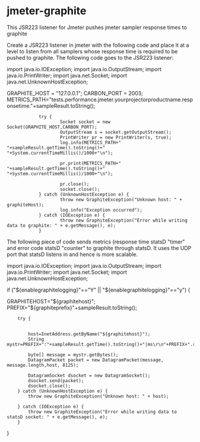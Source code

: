# jmeter-graphite
This JSR223 listener for Jmeter pushes jmeter sampler response times to graphite


Create a JSR223 listener in jmeter with the following code and place it at a level to listen from all samplers whose response time is required to be pushed to graphite.
The following code goes to the JSR223 listener:

import java.io.IOException;
import java.io.OutputStream;
import java.io.PrintWriter;
import java.net.Socket;
import java.net.UnknownHostException;

GRAPHITE_HOST = "127.0.0.1";
CARBON_PORT = 2003;
METRICS_PATH="tests.performance.jmeter.yourprojectorproductname.responsetime."+sampleResult.toString();

                try {
                        Socket socket = new Socket(GRAPHITE_HOST,CARBON_PORT);
                        OutputStream s = socket.getOutputStream();
                        PrintWriter pr = new PrintWriter(s, true);
                        log.info(METRICS_PATH+" "+sampleResult.getTime().toString()+" "+System.currentTimeMillis()/1000+"\n");
        
                        pr.print(METRICS_PATH+" "+sampleResult.getTime().toString()+" "+System.currentTimeMillis()/1000+"\n");

                        pr.close();
                        socket.close();
                } catch (UnknownHostException e) {
                        throw new GraphiteException("Unknown host: " + graphiteHost);
                        log.info("Exception occurred");
                } catch (IOException e) {
                        throw new GraphiteException("Error while writing data to graphite: " + e.getMessage(), e);
                }

The following piece of code sends metrics (response time statsD "timer" and error code statsD "counter" to graphite through statsD. It uses the UDP port that statsD listens in and hence is more scalable.

import java.io.IOException;
import java.io.OutputStream;
import java.io.PrintWriter;
import java.net.Socket;
import java.net.UnknownHostException;

if ("${enablegraphitelogging}"=="Y" || "${enablegraphitelogging}"=="y")
{

GRAPHITEHOST="${graphitehost}";
PREFIX="${graphiteprefix}"+sampleResult.toString();

		try {


			host=InetAddress.getByName("${graphitehost}");
			String mystr=PREFIX+":"+sampleResult.getTime().toString()+"|ms\r\n"+PREFIX+".responsecode_"+sampleResult.getResponseCode()+":1|c";

			byte[] message = mystr.getBytes();
			DatagramPacket packet = new DatagramPacket(message, message.length,host, 8125);
			
			DatagramSocket dsocket = new DatagramSocket();
      		dsocket.send(packet);
      		dsocket.close();
		} catch (UnknownHostException e) {
			throw new GraphiteException("Unknown host: " + host);

		} catch (IOException e) {
			throw new GraphiteException("Error while writing data to statsD socket: " + e.getMessage(), e);
		}
}
